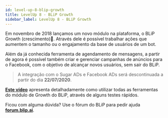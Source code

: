 ```yaml
---
id: level-up-8-blip-growth
title: LevelUp 8 - BLiP Growth
sidebar_label: LevelUp 8 - BLiP Growth
---
```


Em novembro de 2018 lançamos um novo módulo na plataforma, o BLiP Growth (crescimento)🚀. Através dele é possível trabalhar ações que aumentem o tamanho ou o engajamento da base de usuários de um bot.

Além da já conhecida ferramenta de agendamento de mensagens, a partir de agora é possível também criar e gerenciar campanhas de anúncios para o Facebook, com o objetivo de alcançar novos usuários, sem sair do BLiP.

> A integração com o Sugar ADs e Facebook ADs será descontinuada a partir do dia **22/07/2020**.

[**Este vídeo**](https://www.facebook.com/blip.messaging/videos/1898010483588086/) apresenta detalhadamente como utilizar todas as ferramentas do módulo de Growth do BLiP, através de alguns testes rápidos.

Ficou com alguma dúvida? Use o fórum do BLiP para pedir ajuda [**forum.blip.ai**](https://forum.blip.ai).